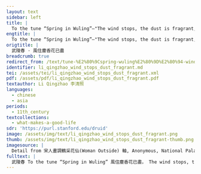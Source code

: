 ```yaml
---
layout: text
sidebar: left
title: |
  To the tune “Spring in Wuling”—"The wind stops, the dust is fragrant, and the flowers are all gone | 武陵春 · 風住塵香花已盡
engtitle: |
  To the tune “Spring in Wuling”—"The wind stops, the dust is fragrant, and the flowers are all gone
origtitle: |
  武陵春 · 風住塵香花已盡
breadcrumb: true
redirect_from: /text/tune-%E2%80%9Cspring-wuling%E2%80%9D%E2%80%94-wind-stops-dust-fragrant-and-flowers-are-all-gone
identifier: li_qingzhao_wind_stops_dust_fragrant.md
tei: /assets/tei/li_qingzhao_wind_stops_dust_fragrant.xml
pdf: /assets/pdf/li_qingzhao_wind_stops_dust_fragrant.pdf
textauthor: Li Qingzhao 李清照
languages:
  - chinese
  - asia
periods:
  - 11th_century
textcollections:
  - what-makes-a-good-life
sdr: 'https://purl.stanford.edu/druid'
image: /assets/img/text/li_qingzhao_wind_stops_dust_fragrant.png
thumb: /assets/img/text/li_qingzhao_wind_stops_dust_fragrant-thumb.png
imagesource: |
  Detail from 宋人畫調鶴采花仙(Woman Outside) 軸, Anonymous, National Palace Museum, Accession Number: K2A000169N000000000PAA [Public Domain]
fulltext: |
  武陵春 To the tune “Spring in Wuling” 風住塵香花已盡， The wind stops, the dust is fragrant, and the flowers are all gone. 日晚倦梳頭。 The sun is lateThis is an idiom indicating that the sun is at the highest point, i.e. it is midday., but I am too listless to comb my hair. 物是人非事事休。 Things remain the same while people differ, and everything is over; 欲語淚先流。 before I begin to speak, my tears roll down. 聞說雙溪春尚好。 I have heard that spring is still wonderful at the Twin CreekThe Twin Creek is the name of a river in Zhejiang province, located in southern China. It is a famous tourist attraction in the Tang and Song dynasties., 也擬泛輕舟， so I plan to go there and ride in a swift boat. 只恐雙溪舴艋舟。 I only worry that the grasshopper boatA type of small boat with a shape thought to resemble a grasshopper. on the Twin Creek. 載不動、 will not be able to carry 許多愁。 so much sorrow.
---
```


